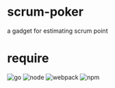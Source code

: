 # scrum-poker
a gadget for estimating scrum point

# require
![go](https://img.shields.io/badge/go-1.10%2B-green.svg)
![node](https://img.shields.io/badge/node-8.10.0%2B-green.svg)
![webpack](https://img.shields.io/badge/webpack-4.16.5%2B-green.svg)
![npm](https://img.shields.io/badge/npm-6.10.1%2B-green.svg)
